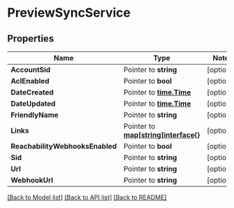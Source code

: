 # PreviewSyncService

## Properties
Name | Type | Notes
------------ | ------------- | -------------
**AccountSid** | Pointer to **string** | [optional] 
**AclEnabled** | Pointer to **bool** | [optional] 
**DateCreated** | Pointer to [**time.Time**](time.Time.md) | [optional] 
**DateUpdated** | Pointer to [**time.Time**](time.Time.md) | [optional] 
**FriendlyName** | Pointer to **string** | [optional] 
**Links** | Pointer to [**map[string]interface{}**](.md) | [optional] 
**ReachabilityWebhooksEnabled** | Pointer to **bool** | [optional] 
**Sid** | Pointer to **string** | [optional] 
**Url** | Pointer to **string** | [optional] 
**WebhookUrl** | Pointer to **string** | [optional] 

[[Back to Model list]](../README.md#documentation-for-models) [[Back to API list]](../README.md#documentation-for-api-endpoints) [[Back to README]](../README.md)


